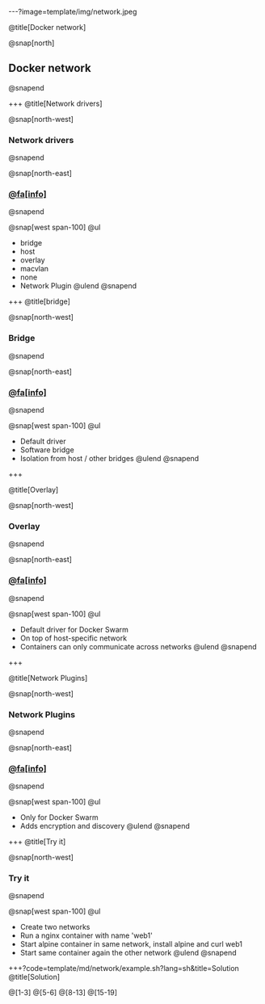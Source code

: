 ---?image=template/img/network.jpeg

@title[Docker network]

@snap[north]
## Docker network
@snapend

+++
@title[Network drivers]

@snap[north-west]
### Network drivers
@snapend

@snap[north-east]
### [@fa[info]](https://docs.docker.com/network)
@snapend

@snap[west span-100]
@ul[](false)
- bridge
- host
- overlay
- macvlan
- none
- Network Plugin
@ulend
@snapend


+++
@title[bridge]

@snap[north-west]
### Bridge
@snapend

@snap[north-east]
### [@fa[info]](https://docs.docker.com/network/bridge)
@snapend

@snap[west span-100]
@ul[](false)
- Default driver
- Software bridge 
- Isolation from host / other bridges
@ulend
@snapend

+++

@title[Overlay]

@snap[north-west]
### Overlay
@snapend

@snap[north-east]
### [@fa[info]](https://docs.docker.com/network/overlay)
@snapend

@snap[west span-100]
@ul[](false)
- Default driver for Docker Swarm
- On top of host-specific network
- Containers can only communicate across networks
@ulend
@snapend

+++

@title[Network Plugins]

@snap[north-west]
### Network Plugins
@snapend

@snap[north-east]
### [@fa[info]](https://docs.docker.com/engine/extend/plugins_services/#volume-plugins)
@snapend

@snap[west span-100]
@ul[](false)
- Only for Docker Swarm
- Adds encryption and discovery
@ulend
@snapend

+++
@title[Try it]

@snap[north-west]
### Try it
@snapend

@snap[west span-100]
@ul[](false)
- Create two networks
- Run a nginx container with name 'web1'
- Start alpine container in same network, install alpine and curl web1
- Start same container again the other network
@ulend
@snapend

+++?code=template/md/network/example.sh?lang=sh&title=Solution
@title[Solution]

@[1-3]
@[5-6]
@[8-13]
@[15-19]
